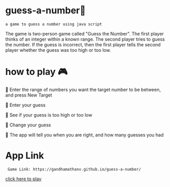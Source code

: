 # guess-a-number💯
    a game to guess a number using java script


The game is two-person game called "Guess the Number". The first player thinks of an integer within a known range. The second player tries to guess the number. If the guess is incorrect, then the first player tells the second player whether the guess was too high or too low.


# how to play 🎮

  📍 Enter the range of numbers you want the target number to be between, and press New Target

  📍 Enter your guess

  📍 See if your guess is too high or too low

  📍 Change your guess

  📍 The app will tell you when you are right, and how many guesses you had
  
# App Link
   
     Game Link: https://gandhamathanv.github.io/guess-a-number/
     
<a href="https://gandhamathanv.github.io/guess-a-number/">click here to play</a>
